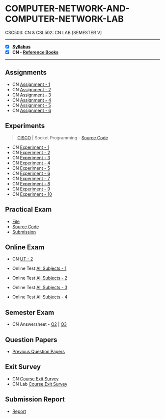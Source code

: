 # COMPUTER-NETWORK-AND-COMPUTER-NETWORK-LAB
 CSC503: CN & CSL502: CN LAB [SEMESTER V] 

---
 
 - [X] **[Syllabus](https://github.com/Amey-Thakur/COMPUTER-NETWORK-AND-COMPUTER-NETWORK-LAB/blob/main/Syllabus/TE%20BE%20Comp%20Engg%20CBCGS%20Syllabus.pdf)**
 - [x] **CN - [Reference Books](https://github.com/Amey-Thakur/COMPUTER-NETWORK-AND-COMPUTER-NETWORK-LAB/tree/main/Reference%20Books)**

---

## Assignments

  - CN [Assignment - 1](https://github.com/Amey-Thakur/COMPUTER-NETWORK-AND-COMPUTER-NETWORK-LAB/blob/main/Assignments/Amey_B-50_CN_Assignment-1.pdf)
  - CN [Assignment - 2](https://github.com/Amey-Thakur/COMPUTER-NETWORK-AND-COMPUTER-NETWORK-LAB/blob/main/Assignments/Amey_B-50_CN_Assignment-2.pdf)
  - CN [Assignment - 3](https://github.com/Amey-Thakur/COMPUTER-NETWORK-AND-COMPUTER-NETWORK-LAB/blob/main/Assignments/Amey_B-50_CN_Assignment-3.pdf)
  - CN [Assignment - 4](https://github.com/Amey-Thakur/COMPUTER-NETWORK-AND-COMPUTER-NETWORK-LAB/blob/main/Assignments/Amey_B-50_CN_Assignment-4.pdf)
  - CN [Assignment - 5](https://github.com/Amey-Thakur/COMPUTER-NETWORK-AND-COMPUTER-NETWORK-LAB/blob/main/Assignments/Amey_B-50_CN_Assignment-5.pdf)
  - CN [Assignment - 6](https://github.com/Amey-Thakur/COMPUTER-NETWORK-AND-COMPUTER-NETWORK-LAB/blob/main/Assignments/Amey_B-50_CN_Assignment-6.pdf)

## Experiments

  >[CISCO](https://github.com/Amey-Thakur/COMPUTER-NETWORK-AND-COMPUTER-NETWORK-LAB/tree/main/CISCO) | Socket Programming - [Source Code](https://github.com/Amey-Thakur/COMPUTER-NETWORK-AND-COMPUTER-NETWORK-LAB/tree/main/CISCO/Socket%20Programming)

  - CN [Experiment - 1](https://github.com/Amey-Thakur/COMPUTER-NETWORK-AND-COMPUTER-NETWORK-LAB/blob/main/Experiments/Amey_B-50_CN_Experiment-1.pdf)
  - CN [Experiment - 2](https://github.com/Amey-Thakur/COMPUTER-NETWORK-AND-COMPUTER-NETWORK-LAB/blob/main/Experiments/Amey_B-50_CN_Experiment-2.pdf)
  - CN [Experiment - 3](https://github.com/Amey-Thakur/COMPUTER-NETWORK-AND-COMPUTER-NETWORK-LAB/blob/main/Experiments/Amey_B-50_CN_Experiment-3.pdf)
  - CN [Experiment - 4](https://github.com/Amey-Thakur/COMPUTER-NETWORK-AND-COMPUTER-NETWORK-LAB/blob/main/Experiments/Amey_B-50_CN_Experiment-4.pdf)
  - CN [Experiment - 5](https://github.com/Amey-Thakur/COMPUTER-NETWORK-AND-COMPUTER-NETWORK-LAB/blob/main/Experiments/Amey_B-50_CN_Experiment-5.pdf)
  - CN [Experiment - 6](https://github.com/Amey-Thakur/COMPUTER-NETWORK-AND-COMPUTER-NETWORK-LAB/blob/main/Experiments/Amey_B-50_CN_Experiment-6.pdf)
  - CN [Experiment - 7](https://github.com/Amey-Thakur/COMPUTER-NETWORK-AND-COMPUTER-NETWORK-LAB/blob/main/Experiments/Amey_B-50_CN_Experiment-7.pdf)
  - CN [Experiment - 8](https://github.com/Amey-Thakur/COMPUTER-NETWORK-AND-COMPUTER-NETWORK-LAB/blob/main/Experiments/Amey_B-50_CN_Experiment-8.pdf)
  - CN [Experiment - 9](https://github.com/Amey-Thakur/COMPUTER-NETWORK-AND-COMPUTER-NETWORK-LAB/blob/main/Experiments/Amey_B-50_CN_Experiment-9.pdf)
  - CN [Experiment - 10](https://github.com/Amey-Thakur/COMPUTER-NETWORK-AND-COMPUTER-NETWORK-LAB/blob/main/Experiments/Amey_B-50_CN_Experiment-10.pdf)

## Practical Exam

  - [File](https://github.com/Amey-Thakur/COMPUTER-NETWORK-AND-COMPUTER-NETWORK-LAB/blob/main/Practical%20Exam/Amey_B-50_CN_Practical_Exam.pdf)
  - [Source Code](https://github.com/Amey-Thakur/COMPUTER-NETWORK-AND-COMPUTER-NETWORK-LAB/blob/main/Practical%20Exam/AMEY_B-50_CN_EXAM_HYBRID_TOPOLOGY.pkt)
  - [Submission](https://github.com/Amey-Thakur/COMPUTER-NETWORK-AND-COMPUTER-NETWORK-LAB/blob/main/Practical%20Exam/TE_B_CN_Pr-Exam_10.30am-12.30pm_12_12_2020.pdf)

## Online Exam

 - CN [UT - 2](https://github.com/Amey-Thakur/COMPUTER-NETWORK-AND-COMPUTER-NETWORK-LAB/blob/main/Online%20Exam/CN%20UT-2.png)

 - Online Test [All Subjects - 1](https://github.com/Amey-Thakur/COMPUTER-NETWORK-AND-COMPUTER-NETWORK-LAB/blob/main/Online%20Exam/TE_B_Online_Test(All%20Subject)-1.pdf)
 - Online Test [All Subjects - 2](https://github.com/Amey-Thakur/COMPUTER-NETWORK-AND-COMPUTER-NETWORK-LAB/blob/main/Online%20Exam/TE_B_Online_Test(All%20Subject)-2.pdf)
 - Online Test [All Subjects - 3](https://github.com/Amey-Thakur/COMPUTER-NETWORK-AND-COMPUTER-NETWORK-LAB/blob/main/Online%20Exam/TE_B_Online_Test(All%20Subject)-3.pdf)
 - Online Test [All Subjects - 4](https://github.com/Amey-Thakur/COMPUTER-NETWORK-AND-COMPUTER-NETWORK-LAB/blob/main/Online%20Exam/TE_B_Online_Test(All%20Subject)-4.pdf)

## Semester Exam

 - CN Answersheet - [Q2](https://github.com/Amey-Thakur/COMPUTER-NETWORK-AND-COMPUTER-NETWORK-LAB/blob/main/Semester%20Exam/Q.2_CN.pdf) | [Q3](https://github.com/Amey-Thakur/COMPUTER-NETWORK-AND-COMPUTER-NETWORK-LAB/blob/main/Semester%20Exam/Q.3_CN.pdf)

## Question Papers

 - [Previous Question Papers](https://github.com/Amey-Thakur/COMPUTER-NETWORK-AND-COMPUTER-NETWORK-LAB/tree/main/Question%20Papers)

## Exit Survey

 - CN [Course Exit Survey](https://github.com/Amey-Thakur/COMPUTER-NETWORK-AND-COMPUTER-NETWORK-LAB/blob/main/Submission%20Report/CN%20Exit%20Theory%20Survey%20AMEY%20B-50.pdf)
 - CN Lab [Course Exit Survey](https://github.com/Amey-Thakur/COMPUTER-NETWORK-AND-COMPUTER-NETWORK-LAB/blob/main/Submission%20Report/CN%20Lab%20Exit%20Survey%20AMEY%20B-50.pdf)

## Submission Report 

  - [Report](https://github.com/Amey-Thakur/COMPUTER-NETWORK/blob/main/Submission%20Report/Amey_B-50_CN_Submission_Report.pdf)
